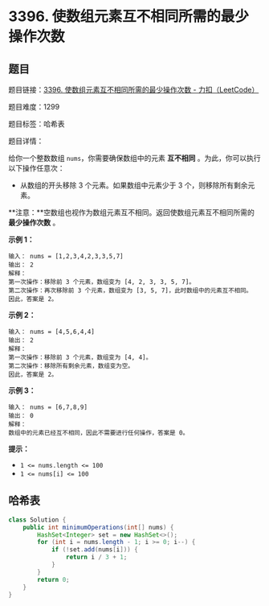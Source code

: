 # 3396. 使数组元素互不相同所需的最少操作次数

## 题目

题目链接：[3396. 使数组元素互不相同所需的最少操作次数 - 力扣（LeetCode）](https://leetcode.cn/problems/minimum-number-of-operations-to-make-elements-in-array-distinct/description/)

题目难度：1299

题目标签：哈希表

题目详情：

给你一个整数数组 `nums`，你需要确保数组中的元素 **互不相同** 。为此，你可以执行以下操作任意次：

- 从数组的开头移除 3 个元素。如果数组中元素少于 3 个，则移除所有剩余元素。

**注意：**空数组也视作为数组元素互不相同。返回使数组元素互不相同所需的 **最少操作次数** 。

**示例 1：**

``` 
输入： nums = [1,2,3,4,2,3,3,5,7]
输出： 2
解释：
第一次操作：移除前 3 个元素，数组变为 [4, 2, 3, 3, 5, 7]。
第二次操作：再次移除前 3 个元素，数组变为 [3, 5, 7]，此时数组中的元素互不相同。
因此，答案是 2。
```

**示例 2：**

``` 
输入： nums = [4,5,6,4,4]
输出： 2
解释：
第一次操作：移除前 3 个元素，数组变为 [4, 4]。
第二次操作：移除所有剩余元素，数组变为空。
因此，答案是 2。
```

**示例 3：**

``` 
输入： nums = [6,7,8,9]
输出： 0
解释：
数组中的元素已经互不相同，因此不需要进行任何操作，答案是 0。
```

**提示：**

- `1 <= nums.length <= 100`
- `1 <= nums[i] <= 100`



## 哈希表

``` java
class Solution {
    public int minimumOperations(int[] nums) {
        HashSet<Integer> set = new HashSet<>();
        for (int i = nums.length - 1; i >= 0; i--) {
            if (!set.add(nums[i])) {
                return i / 3 + 1;
            }
        }
        return 0;
    }
}
```